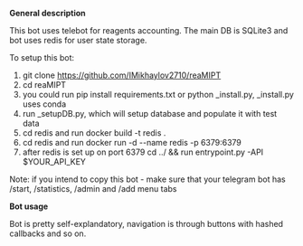 **General description**

This bot uses telebot for reagents accounting. The main DB is SQLite3 and bot uses redis for user state storage.

To setup this bot:
1) git clone https://github.com/IMikhaylov2710/reaMIPT
2) cd reaMIPT
3) you could run pip install requirements.txt or python _install.py, _install.py uses conda
4) run _setupDB.py, which will setup database and populate it with test data
5) cd redis and run docker build -t redis .
6) cd redis and run docker run -d --name redis -p 6379:6379
7) after redis is set up on port 6379 cd ../ && run entrypoint.py -API $YOUR_API_KEY

Note: if you intend to copy this bot - make sure that your telegram bot has /start, /statistics, /admin and /add menu tabs

**Bot usage**

Bot is pretty self-explandatory, navigation is through buttons with hashed callbacks and so on.